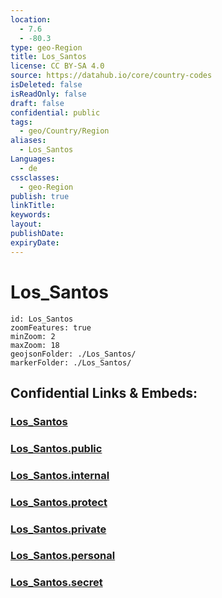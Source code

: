 ```yaml
---
location:
  - 7.6
  - -80.3
type: geo-Region
title: Los_Santos
license: CC BY-SA 4.0
source: https://datahub.io/core/country-codes
isDeleted: false
isReadOnly: false
draft: false
confidential: public
tags:
  - geo/Country/Region
aliases:
  - Los_Santos
Languages:
  - de
cssclasses:
  - geo-Region
publish: true
linkTitle:
keywords:
layout:
publishDate:
expiryDate:
---
```


# Los_Santos

```leaflet
id: Los_Santos
zoomFeatures: true 
minZoom: 2 
maxZoom: 18
geojsonFolder: ./Los_Santos/
markerFolder: ./Los_Santos/
```


## Confidential Links & Embeds: 

### [Los_Santos](/_Standards/Earth/Continent/America~Central/Panama/Provinces~Panama/Los_Santos.md) 

### [Los_Santos.public](/_public/Earth/Continent/America~Central/Panama/Provinces~Panama/Los_Santos.public.md) 

### [Los_Santos.internal](/_internal/Earth/Continent/America~Central/Panama/Provinces~Panama/Los_Santos.internal.md) 

### [Los_Santos.protect](/_protect/Earth/Continent/America~Central/Panama/Provinces~Panama/Los_Santos.protect.md) 

### [Los_Santos.private](/_private/Earth/Continent/America~Central/Panama/Provinces~Panama/Los_Santos.private.md) 

### [Los_Santos.personal](/_personal/Earth/Continent/America~Central/Panama/Provinces~Panama/Los_Santos.personal.md) 

### [Los_Santos.secret](/_secret/Earth/Continent/America~Central/Panama/Provinces~Panama/Los_Santos.secret.md)

